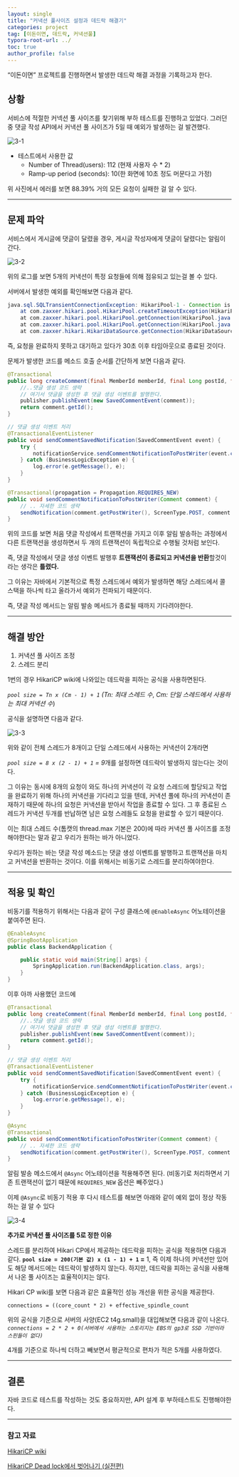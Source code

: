 ```yaml
---
layout: single
title: "커낵션 풀사이즈 설정과 데드락 해결기"
categories: project
tag: [이돈이면, 데드락, 커낵션풀]
typora-root-url: ../
toc: true
author_profile: false
---
```


“이돈이면” 프로젝트를 진행하면서 발생한 데드락 해결 과정을 기록하고자 한다.

## 상황

서비스에 적절한 커넥션 풀 사이즈를 찾기위해 부하 테스트를 진행하고 있었다. 그러던 중 댓글 작성 API에서 커낵션 풀 사이즈가 5일 때 예외가 발생하는 걸 발견했다.

![3-1](/images/2024-03-18-3/3-1.png)

- 테스트에서 사용한 값
  - Number of Thread(users): 112 (현재 사용자 수 * 2)
  - Ramp-up period (seconds): 10(한 화면에 10초 정도 머문다고 가정)

위 사진에서 에러를 보면 88.39% 거의 모든 요청이 실패한 걸 알 수 있다.

------

## 문제 파악

서비스에서 게시글에 댓글이 달렸을 경우, 게시글 작성자에게 댓글이 달렸다는 알림이 간다.

![3-2](/images/2024-03-18-3/3-2.png)

위의 로그를 보면 5개의 커낵션이 특정 요청들에 의해 점유되고 있는걸 볼 수 있다.

서버에서 발생한 예외를 확인해보면 다음과 같다.

```java
java.sql.SQLTransientConnectionException: HikariPool-1 - Connection is not available, request timed out after 30000ms.
	at com.zaxxer.hikari.pool.HikariPool.createTimeoutException(HikariPool.java:696)
	at com.zaxxer.hikari.pool.HikariPool.getConnection(HikariPool.java:181)
	at com.zaxxer.hikari.pool.HikariPool.getConnection(HikariPool.java:146)
	at com.zaxxer.hikari.HikariDataSource.getConnection(HikariDataSource.java:128)
```

즉, 요청을 완료하지 못하고 대기하고 있다가  30초 이후 타임아웃으로 종료된 것이다.

문제가 발생한 코드를 메소드 호출 순서를 간단하게 보면 다음과 같다.

```java
@Transactional
public long createComment(final MemberId memberId, final Long postId, final CommentRequest commentRequest) {
    //..댓글 생성 코드 생략
    // 여기서 댓글을 생성한 후 댓글 생성 이벤트를 발행한다.
    publisher.publishEvent(new SavedCommentEvent(comment));
    return comment.getId();
}

// 댓글 생성 이벤트 처리
@TransactionalEventListener
public void sendCommentSavedNotification(SavedCommentEvent event) {
    try {
        notificationService.sendCommentNotificationToPostWriter(event.comment());
    } catch (BusinessLogicException e) {
        log.error(e.getMessage(), e);
    }
}

@Transactional(propagation = Propagation.REQUIRES_NEW)
public void sendCommentNotificationToPostWriter(Comment comment) {
    // .. 자세한 코드 생략
    sendNotification(comment.getPostWriter(), ScreenType.POST, comment.findPostId(), COMMENT_NOTIFICATION_TITLE);
}
```

위의 코드를 보면 처음 댓글 작성에서 트랜잭션을 가지고 이후 알림 발송하는 과정에서 다른 트랜잭션을 생성하면서 두 개의 트랜잭션이 독립적으로 수행될 것처럼 보인다.

즉, 댓글 작성에서 댓글 생성 이벤트 발행후 **트랜잭션이 종료되고 커낵션을 반환**할것이라는 생각은 **틀렸다.**

그 이유는 자바에서 기본적으로 특정 스레드에서 예외가 발생하면 해당 스레드에서 콜 스택을 하나씩 타고 올라가서 예외가 전파되기 때문이다.

즉, 댓글 작성 메서드는 알림 발송 메서드가 종료될 때까지 기다려야한다.

------

## 해결 방안

1. 커낵션 풀 사이즈 조정
2. 스레드 분리

1번의 경우 HikariCP wiki에 나와있는 데드락을 피하는 공식을 사용하면된다.

*`pool size = Tn x (Cm - 1) + 1` (Tn: 최대 스레드 수*, *Cm: 단일 스레드에서 사용하는 최대 커넥션 수*)

공식을 설명하면 다음과 같다.

![3-3](/images/2024-03-18-3/3-3.png)

위와 같이 전체 스레드가 8개이고 단일 스레드에서 사용하는 커낵션이 2개라면

*`pool size = 8 x (2 - 1) + 1` = 9*개를 설정하면 데드락이 발생하지 않는다는 것이다.

그 이유는 동시에 8개의 요청이 와도 하나의 커낵션이 각 요청 스레드에 할당되고 작업을 완료하기 위해 하나의 커낵션을 기다리고 있을 텐데, 커낵션 풀에 하나의 커낵션이 존재하기 때문에 하나의 요청은 커낵션을 받아서 작업을 종료할 수 있다. 그 후 종료된 스레드가 커낵션 두개를 반납하면 남은 요청 스레들도 요청을 완료할 수 있기 때문이다.

이는 최대 스레드 수(톰캣의 thread.max 기본은 200)에 따라 커낵션 풀 사이즈를 조정해야한다는 말과 같고 우리가 원하는 바가 아니었다.

우리가 원하는 바는 댓글 작성 메소드는 댓글 생성 이벤트를 발행하고 트랜잭션을 마치고 커낵션을 반환하는 것이다. 이를 위해서는 비동기로 스레드를 분리하여야한다.

------

## 적용 및 확인

비동기를 적용하기 위해서는 다음과 같이 구성 클래스에 `@EnableAsync` 어노테이션을 붙여주면 된다.

```java
@EnableAsync
@SpringBootApplication
public class BackendApplication {

    public static void main(String[] args) {
        SpringApplication.run(BackendApplication.class, args);
    }
}
```

이후 아까 사용했던 코드에

```java
@Transactional
public long createComment(final MemberId memberId, final Long postId, final CommentRequest commentRequest) {
    //..댓글 생성 코드 생략
    // 여기서 댓글을 생성한 후 댓글 생성 이벤트를 발행한다.
    publisher.publishEvent(new SavedCommentEvent(comment));
    return comment.getId();
}

// 댓글 생성 이벤트 처리
@TransactionalEventListener
public void sendCommentSavedNotification(SavedCommentEvent event) {
    try {
        notificationService.sendCommentNotificationToPostWriter(event.comment());
    } catch (BusinessLogicException e) {
        log.error(e.getMessage(), e);
    }
}

@Async
@Transactional
public void sendCommentNotificationToPostWriter(Comment comment) {
    // .. 자세한 코드 생략
    sendNotification(comment.getPostWriter(), ScreenType.POST, comment.findPostId(), COMMENT_NOTIFICATION_TITLE);
}
```

알림 발송 메소드에서 `@Async` 어노테이션을 적용해주면 된다. (비동기로 처리하면서 기존 트랜잭션이 없기 때문에 `REQUIRES_NEW` 옵션은 빼주었다.)

이제 `@Async`로 비동기 적용 후 다시 테스트를 해보면 아래와 같이 예외 없이 정상 작동하는 걸 알 수 있다

![3-4](/images/2024-03-18-3/3-4.png)

**추가로 커낵션 풀 사이즈를 5로 정한 이유**

스레드를 분리하여 Hikari CP에서 제공하는 데드락을 피하는 공식을 적용하면 다음과 같다. **`pool size = 200(기본 값) x (1 - 1) + 1` =** 1, 즉 이제 하나의 커낵션만 있어도 해당 메서드에는 데드락이 발생하지 않는다. 하지만, 데드락을 피하는 공식을 사용해서 나온 풀 사이즈는 효율적이지는 않다.

Hikari CP wiki를 보면 다음과 같은 효율적인 성능 개선을 위한 공식을 제공한다.

```
connections = ((core_count * 2) + effective_spindle_count
```

위의 공식을 기준으로 서버의 사양(EC2 t4g.small)을 대입해보면 다음과 같이 나온다.
 *`connections = 2 * 2 + 0(서버에서 사용하는 스토리지는 EBS의 gp3로 SSD 기반이라 스핀들이 없다)`*

4개를 기준으로 하나씩 더하고 빼보면서 평균적으로 편차가 적은 5개를 사용하였다.

---

## 결론

자바 코드로 테스트를 작성하는 것도 중요하지만, API 설계 후 부하테스트도 진행해야한다.

------

### 참고 자료

[HikariCP wiki](https://github.com/brettwooldridge/HikariCP/wiki/About-Pool-Sizing#connections--core_count--2--effective_spindle_count)

[HikariCP Dead lock에서 벗어나기 (실전편)](https://techblog.woowahan.com/2663/)
